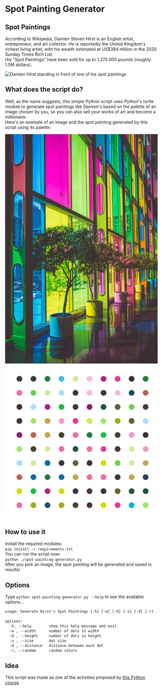 # Spot Painting Generator
## Spot Paintings
According to Wikipedia, Damien Steven Hirst is an English artist, entrepreneur, and art collector. He is reportedly the United Kingdom's richest living artist, with his wealth estimated at US$384 million in the 2020 Sunday Times Rich List. <br>
His "Spot Paintings" have been sold for up to 1.275.000 pounds (roughly 1.5M dollars). <br>

<img src="https://upload.wikimedia.org/wikipedia/commons/5/51/Damien_Hirst_%286712600369%29.jpg" alt="Damien Hirst standing in front of one of his spot paintings" width="600"/>

<br>

## What does the script do?
Well, as the name suggests, this simple Python script uses Python's turtle module to generate spot paintings like Damien's based on the palette of an image chosen by you, so you can also sell your works of art and become a millionaire. <br>
Here's an example of an image and the spot painting generated by this script using its palette: </br>

<img src="./sample_image.jpg" alt="Colorful image" width="500"/>
<br>
<img src="./imgs/work-of-art.png" alt="Spot painting generated by the script" width="600"/>

<br>

## How to use it
Install the required modules: <br>
`pip install -r requirements.txt` <br>
You can run the script now: <br>
`python ./spot-painting-generator.py` <br>
After you pick an image, the spot painting will be generated and saved in results/

## Options
Type `python spot-painting-generator.py --help` to see the available options...
```
usage: Generate Hirst's Spot Paintings [-h] [-w] [-H] [-s] [-d] [-r]

options:
  -h, --help        show this help message and exit
  -w , --width      number of dots in width
  -H , --height     number of dots in height
  -s , --size       dot size
  -d , --distance   distance between each dot
  -r, --random      random colors
```

## Idea
This script was made as one of the activities proposed by [this Python course](https://www.udemy.com/course/100-days-of-code)